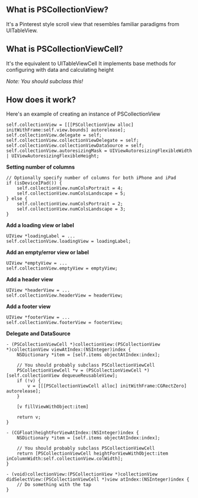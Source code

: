 What is PSCollectionView?
---
It's a Pinterest style scroll view that resembles familiar paradigms from UITableView.

What is PSCollectionViewCell?
---
It's the equivalent to UITableViewCell
It implements base methods for configuring with data and calculating height

*Note: You should subclass this!*

How does it work?
---

Here's an example of creating an instance of PSCollectionView

    self.collectionView = [[[PSCollectionView alloc] initWithFrame:self.view.bounds] autorelease];
    self.collectionView.delegate = self;
    self.collectionView.collectionViewDelegate = self;
    self.collectionView.collectionViewDataSource = self;
    self.collectionView.autoresizingMask = UIViewAutoresizingFlexibleWidth | UIViewAutoresizingFlexibleHeight;

**Setting number of columns**

    // Optionally specify number of columns for both iPhone and iPad
    if (isDeviceIPad()) {
        self.collectionView.numColsPortrait = 4;
        self.collectionView.numColsLandscape = 5;
    } else {
        self.collectionView.numColsPortrait = 2;
        self.collectionView.numColsLandscape = 3;
    }

**Add a loading view or label**

    UIView *loadingLabel = ...
    self.collectionView.loadingView = loadingLabel;

**Add an empty/error view or label**

    UIView *emptyView = ...
    self.collectionView.emptyView = emptyView;

**Add a header view**

    UIView *headerView = ...
    self.collectionView.headerView = headerView;

**Add a footer view**

    UIView *footerView = ...
    self.collectionView.footerView = footerView;

**Delegate and DataSource**

    - (PSCollectionViewCell *)collectionView:(PSCollectionView *)collectionView viewAtIndex:(NSInteger)index {
        NSDictionary *item = [self.items objectAtIndex:index];
        
        // You should probably subclass PSCollectionViewCell
        PSCollectionViewCell *v = (PSCollectionViewCell *)[self.collectionView dequeueReusableView];
        if (!v) {
            v = [[[PSCollectionViewCell alloc] initWithFrame:CGRectZero] autorelease];
        }
        
        [v fillViewWithObject:item]
        
        return v;
    }

    - (CGFloat)heightForViewAtIndex:(NSInteger)index {
        NSDictionary *item = [self.items objectAtIndex:index];

        // You should probably subclass PSCollectionViewCell
        return [PSCollectionViewCell heightForViewWithObject:item inColumnWidth:self.collectionView.colWidth];
    }

    - (void)collectionView:(PSCollectionView *)collectionView didSelectView:(PSCollectionViewCell *)view atIndex:(NSInteger)index {
        // Do something with the tap
    }